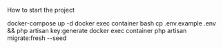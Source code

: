 How to start the project

docker-compose up -d
docker exec container bash
cp .env.example .env 
&& php artisan key:generate
docker exec container php artisan migrate:fresh --seed
